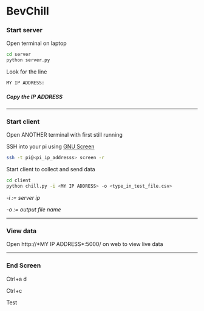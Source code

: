 # BevChill

### Start server

Open terminal on laptop

```bash
cd server
python server.py
```

Look for the line 
```bash
MY IP ADDRESS:
```

##### Copy the IP ADDRESS

- - -


### Start client
Open ANOTHER terminal with first still running

SSH into your pi using [GNU Screen](https://www.linode.com/docs/networking/ssh/using-gnu-screen-to-manage-persistent-terminal-sessions/)
```bash
ssh -t pi@<pi_ip_addresss> screen -r
```

Start client to collect and send data
```bash
cd client
python chill.py -i <MY IP ADDRESS> -o <type_in_test_file.csv>
```
_-i := server ip_

_-o := output file name_

- - -

### View data

Open http://\*MY IP ADDRESS\*:5000/ on web to view live data

- - -

### End Screen 

Ctrl+a d

Ctrl+c

Test
